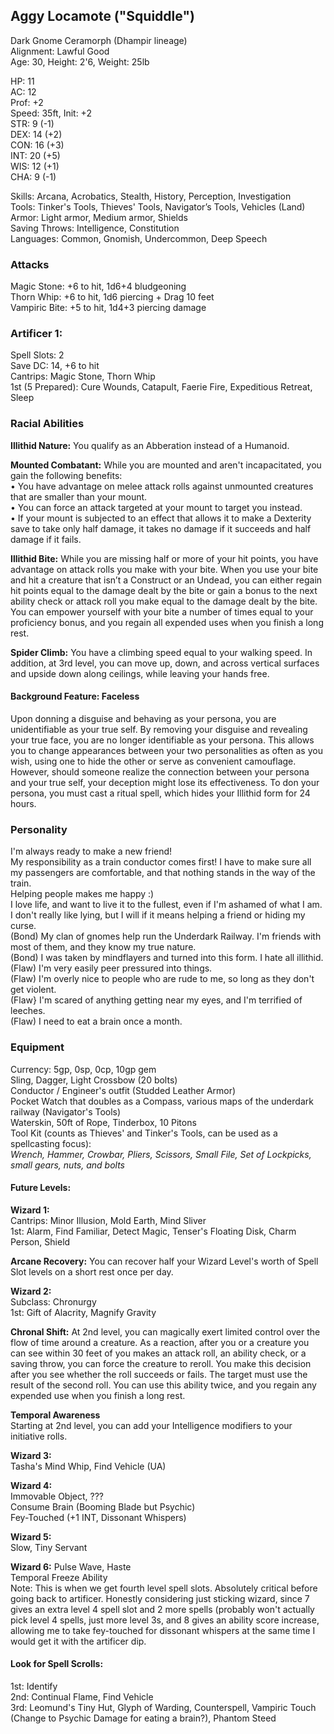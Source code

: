 ## Aggy Locamote ("Squiddle") 
Dark Gnome Ceramorph (Dhampir lineage) \
Alignment: Lawful Good \
Age: 30, Height: 2'6, Weight: 25lb 

HP: 11 \
AC: 12 \
Prof: +2 \
Speed: 35ft, Init: +2 \
STR: 9  (-1) \
DEX: 14 (+2) \
CON: 16 (+3) \
INT: 20 (+5) \
WIS: 12 (+1) \
CHA: 9  (-1) 

Skills: Arcana, Acrobatics, Stealth, History, Perception, Investigation \
Tools: Tinker's Tools, Thieves' Tools, Navigator’s Tools, Vehicles (Land)\
Armor: Light armor, Medium armor, Shields \
Saving Throws: Intelligence, Constitution \
Languages: Common, Gnomish, Undercommon, Deep Speech

### Attacks
Magic Stone: +6 to hit, 1d6+4 bludgeoning \
Thorn Whip: +6 to hit, 1d6 piercing + Drag 10 feet \
Vampiric Bite: +5 to hit, 1d4+3 piercing damage

### Artificer 1: 
Spell Slots: 2 \
Save DC: 14, +6 to hit \
Cantrips: Magic Stone, Thorn Whip \
1st (5 Prepared): Cure Wounds, Catapult, Faerie Fire, Expeditious Retreat, Sleep

### Racial Abilities
**Illithid Nature:**
You qualify as an Abberation instead of a Humanoid. 

**Mounted Combatant:**
While you are mounted and aren't incapacitated, you gain the following benefits: \
• You have advantage on melee attack rolls against unmounted creatures that are smaller than your mount. \
• You can force an attack targeted at your mount to target you instead. \
• If your mount is subjected to an effect that allows it to make a Dexterity save to take only half damage, it takes no damage if it succeeds and half damage if it fails.

**Illithid Bite:**
While you are missing half or more of your hit points, you have advantage on attack rolls you make with your bite. When you use your bite and hit a creature that isn’t a Construct or an Undead, you can either regain hit points equal to the damage dealt by the bite or gain a bonus to the next ability check or attack roll you make equal to the damage dealt by the bite. You can empower yourself with your bite a number of times equal to your proficiency bonus, and you regain all expended uses when you finish a long rest.

**Spider Climb:** You have a climbing speed equal to your walking speed. In addition, at 3rd level, you can move up, down, and across vertical surfaces and upside down along ceilings, while leaving your hands free.

#### Background Feature: Faceless
Upon donning a disguise and behaving as your persona, you are unidentifiable as your true self. By removing your disguise and revealing your true face, you are no longer identifiable as your persona. This allows you to change appearances between your two personalities as often as you wish, using one to hide the other or serve as convenient camouflage. However, should someone realize the connection between your persona and your true self, your deception might lose its effectiveness. To don your persona, you must cast a ritual spell, which hides your Illithid form for 24 hours. 

### Personality
I'm always ready to make a new friend! \
My responsibility as a train conductor comes first! I have to make sure all my passengers are comfortable, and that nothing stands in the way of the train. \
Helping people makes me happy :) \
I love life, and want to live it to the fullest, even if I'm ashamed of what I am. \
I don't really like lying, but I will if it means helping a friend or hiding my curse. \
(Bond) My clan of gnomes help run the Underdark Railway. I'm friends with most of them, and they know my true nature. \
(Bond) I was taken by mindflayers and turned into this form. I hate all illithid. \
(Flaw) I'm very easily peer pressured into things. \
(Flaw) I'm overly nice to people who are rude to me, so long as they don't get violent. \
(Flaw} I'm scared of anything getting near my eyes, and I'm terrified of leeches. \
(Flaw) I need to eat a brain once a month. 

### Equipment
Currency: 5gp, 0sp, 0cp, 10gp gem \
Sling, Dagger, Light Crossbow (20 bolts) \
Conductor / Engineer's outfit (Studded Leather Armor) \
Pocket Watch that doubles as a Compass, various maps of the underdark railway (Navigator's Tools) \
Waterskin, 50ft of Rope, Tinderbox, 10 Pitons \
Tool Kit (counts as Thieves' and Tinker's Tools, can be used as a spellcasting focus): \
*Wrench, Hammer, Crowbar, Pliers, Scissors, Small File, Set of Lockpicks, small gears, nuts, and bolts*

#### Future Levels:
**Wizard 1:** \
Cantrips: Minor Illusion, Mold Earth, Mind Sliver \
1st: Alarm, Find Familiar, Detect Magic, Tenser's Floating Disk, Charm Person, Shield 

**Arcane Recovery:**
You can recover half your Wizard Level's worth of Spell Slot levels on a short rest once per day. 

**Wizard 2:** \
Subclass: Chronurgy \
1st: Gift of Alacrity, Magnify Gravity

**Chronal Shift:**
At 2nd level, you can magically exert limited control over the flow of time around a creature. As a reaction, after you or a creature you can see within 30 feet of you makes an attack roll, an ability check, or a saving throw, you can force the creature to reroll. You make this decision after you see whether the roll succeeds or fails. The target must use the result of the second roll. You can use this ability twice, and you regain any expended use when you finish a long rest.

**Temporal Awareness** \
Starting at 2nd level, you can add your Intelligence modifiers to your initiative rolls.

**Wizard 3:** \
Tasha's Mind Whip, Find Vehicle (UA)

**Wizard 4:** \
Immovable Object, ??? \
Consume Brain (Booming Blade but Psychic) \
Fey-Touched (+1 INT, Dissonant Whispers) 

**Wizard 5:** \
Slow, Tiny Servant 

**Wizard 6:**
Pulse Wave, Haste \
Temporal Freeze Ability \
Note: This is when we get fourth level spell slots. Absolutely critical before going back to artificer. Honestly considering just sticking wizard, since 7 gives an extra level 4 spell slot and 2 more spells (probably won't actually pick level 4 spells, just more level 3s, and 8 gives an ability score increase, allowing me to take fey-touched for dissonant whispers at the same time I would get it with the artificer dip. 

#### Look for Spell Scrolls: 
1st: Identify  \
2nd: Continual Flame, Find Vehicle \
3rd: Leomund's Tiny Hut, Glyph of Warding, Counterspell,  Vampiric Touch (Change to Psychic Damage for eating a brain?), Phantom Steed
